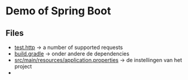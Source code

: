 # Demo of Spring Boot

## Files
* [test.http](test.http) -> a number of supported requests
* [build.gradle](build.gradle) -> onder andere de dependencies
* [src/main/resources/application.properties](src/main/resources/application.properties) -> de instellingen van het project
* 